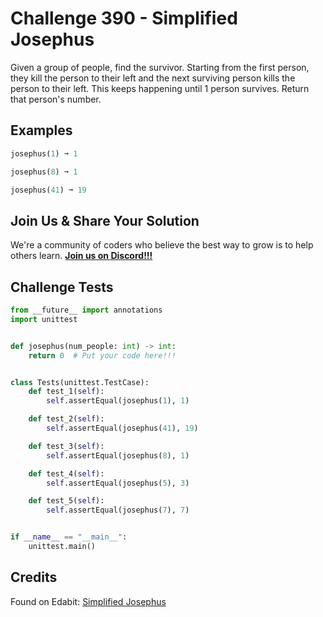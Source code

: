 # Challenge 390 - Simplified Josephus

Given a group of people, find the survivor. Starting from the first person, they kill the person to their left and the next surviving person kills the person to their left. This keeps happening until 1 person survives. Return that person's number.

## Examples
```python
josephus(1) ➞ 1

josephus(8) ➞ 1

josephus(41) ➞ 19
```
## Join Us & Share Your Solution

We're a community of coders who believe the best way to grow is to help others learn. **[Join us on Discord!!!](https://discord.gg/sfHykntuGy)**

## Challenge Tests
```python
from __future__ import annotations
import unittest


def josephus(num_people: int) -> int:
    return 0  # Put your code here!!!


class Tests(unittest.TestCase):
    def test_1(self):
        self.assertEqual(josephus(1), 1)

    def test_2(self):
        self.assertEqual(josephus(41), 19)

    def test_3(self):
        self.assertEqual(josephus(8), 1)

    def test_4(self):
        self.assertEqual(josephus(5), 3)

    def test_5(self):
        self.assertEqual(josephus(7), 7)


if __name__ == "__main__":
    unittest.main()
```
## Credits

Found on Edabit: [Simplified Josephus](https://edabit.com/challenge/L9Zh7dWsENnE9P6qc)
